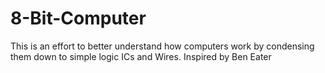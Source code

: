 # 8-Bit-Computer
This is an effort to better understand how computers work by condensing them down to simple logic ICs and Wires. Inspired by Ben Eater
